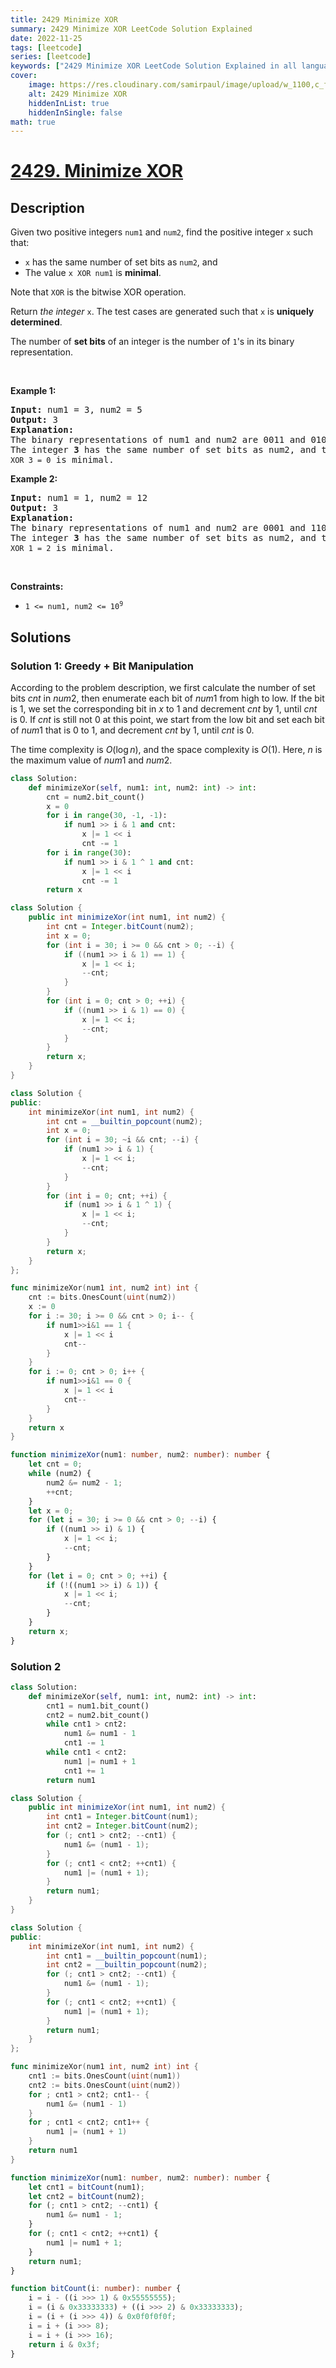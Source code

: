 ```yaml
---
title: 2429 Minimize XOR
summary: 2429 Minimize XOR LeetCode Solution Explained
date: 2022-11-25
tags: [leetcode]
series: [leetcode]
keywords: ["2429 Minimize XOR LeetCode Solution Explained in all languages", "2429 Minimize XOR", "LeetCode", "leetcode solution in Python3 C++ Java Go PHP Ruby Swift TypeScript Rust C# JavaScript C", "GeeksforGeeks", "InterviewBit", "Coding Ninjas", "HackerRank", "HackerEarth", "CodeChef", "TopCoder", "AlgoExpert", "freeCodeCamp", "Codeforces", "GitHub", "AtCoder", "Samir Paul"]
cover:
    image: https://res.cloudinary.com/samirpaul/image/upload/w_1100,c_fit,co_rgb:FFFFFF,l_text:Arial_75_bold:2429 Minimize XOR - Solution Explained/problem-solving.webp
    alt: 2429 Minimize XOR
    hiddenInList: true
    hiddenInSingle: false
math: true
---
```



# [2429. Minimize XOR](https://leetcode.com/problems/minimize-xor)


## Description

<p>Given two positive integers <code>num1</code> and <code>num2</code>, find the positive integer <code>x</code> such that:</p>

<ul>
	<li><code>x</code> has the same number of set bits as <code>num2</code>, and</li>
	<li>The value <code>x XOR num1</code> is <strong>minimal</strong>.</li>
</ul>

<p>Note that <code>XOR</code> is the bitwise XOR operation.</p>

<p>Return <em>the integer </em><code>x</code>. The test cases are generated such that <code>x</code> is <strong>uniquely determined</strong>.</p>

<p>The number of <strong>set bits</strong> of an integer is the number of <code>1</code>&#39;s in its binary representation.</p>

<p>&nbsp;</p>
<p><strong class="example">Example 1:</strong></p>

<pre>
<strong>Input:</strong> num1 = 3, num2 = 5
<strong>Output:</strong> 3
<strong>Explanation:</strong>
The binary representations of num1 and num2 are 0011 and 0101, respectively.
The integer <strong>3</strong> has the same number of set bits as num2, and the value <code>3 XOR 3 = 0</code> is minimal.
</pre>

<p><strong class="example">Example 2:</strong></p>

<pre>
<strong>Input:</strong> num1 = 1, num2 = 12
<strong>Output:</strong> 3
<strong>Explanation:</strong>
The binary representations of num1 and num2 are 0001 and 1100, respectively.
The integer <strong>3</strong> has the same number of set bits as num2, and the value <code>3 XOR 1 = 2</code> is minimal.
</pre>

<p>&nbsp;</p>
<p><strong>Constraints:</strong></p>

<ul>
	<li><code>1 &lt;= num1, num2 &lt;= 10<sup>9</sup></code></li>
</ul>

## Solutions

### Solution 1: Greedy + Bit Manipulation

According to the problem description, we first calculate the number of set bits $cnt$ in $num2$, then enumerate each bit of $num1$ from high to low. If the bit is $1$, we set the corresponding bit in $x$ to $1$ and decrement $cnt$ by $1$, until $cnt$ is $0$. If $cnt$ is still not $0$ at this point, we start from the low bit and set each bit of $num1$ that is $0$ to $1$, and decrement $cnt$ by $1$, until $cnt$ is $0$.

The time complexity is $O(\log n)$, and the space complexity is $O(1)$. Here, $n$ is the maximum value of $num1$ and $num2$.

<!-- tabs:start -->

```python
class Solution:
    def minimizeXor(self, num1: int, num2: int) -> int:
        cnt = num2.bit_count()
        x = 0
        for i in range(30, -1, -1):
            if num1 >> i & 1 and cnt:
                x |= 1 << i
                cnt -= 1
        for i in range(30):
            if num1 >> i & 1 ^ 1 and cnt:
                x |= 1 << i
                cnt -= 1
        return x
```

```java
class Solution {
    public int minimizeXor(int num1, int num2) {
        int cnt = Integer.bitCount(num2);
        int x = 0;
        for (int i = 30; i >= 0 && cnt > 0; --i) {
            if ((num1 >> i & 1) == 1) {
                x |= 1 << i;
                --cnt;
            }
        }
        for (int i = 0; cnt > 0; ++i) {
            if ((num1 >> i & 1) == 0) {
                x |= 1 << i;
                --cnt;
            }
        }
        return x;
    }
}
```

```cpp
class Solution {
public:
    int minimizeXor(int num1, int num2) {
        int cnt = __builtin_popcount(num2);
        int x = 0;
        for (int i = 30; ~i && cnt; --i) {
            if (num1 >> i & 1) {
                x |= 1 << i;
                --cnt;
            }
        }
        for (int i = 0; cnt; ++i) {
            if (num1 >> i & 1 ^ 1) {
                x |= 1 << i;
                --cnt;
            }
        }
        return x;
    }
};
```

```go
func minimizeXor(num1 int, num2 int) int {
	cnt := bits.OnesCount(uint(num2))
	x := 0
	for i := 30; i >= 0 && cnt > 0; i-- {
		if num1>>i&1 == 1 {
			x |= 1 << i
			cnt--
		}
	}
	for i := 0; cnt > 0; i++ {
		if num1>>i&1 == 0 {
			x |= 1 << i
			cnt--
		}
	}
	return x
}
```

```ts
function minimizeXor(num1: number, num2: number): number {
    let cnt = 0;
    while (num2) {
        num2 &= num2 - 1;
        ++cnt;
    }
    let x = 0;
    for (let i = 30; i >= 0 && cnt > 0; --i) {
        if ((num1 >> i) & 1) {
            x |= 1 << i;
            --cnt;
        }
    }
    for (let i = 0; cnt > 0; ++i) {
        if (!((num1 >> i) & 1)) {
            x |= 1 << i;
            --cnt;
        }
    }
    return x;
}
```

<!-- tabs:end -->

### Solution 2

<!-- tabs:start -->

```python
class Solution:
    def minimizeXor(self, num1: int, num2: int) -> int:
        cnt1 = num1.bit_count()
        cnt2 = num2.bit_count()
        while cnt1 > cnt2:
            num1 &= num1 - 1
            cnt1 -= 1
        while cnt1 < cnt2:
            num1 |= num1 + 1
            cnt1 += 1
        return num1
```

```java
class Solution {
    public int minimizeXor(int num1, int num2) {
        int cnt1 = Integer.bitCount(num1);
        int cnt2 = Integer.bitCount(num2);
        for (; cnt1 > cnt2; --cnt1) {
            num1 &= (num1 - 1);
        }
        for (; cnt1 < cnt2; ++cnt1) {
            num1 |= (num1 + 1);
        }
        return num1;
    }
}
```

```cpp
class Solution {
public:
    int minimizeXor(int num1, int num2) {
        int cnt1 = __builtin_popcount(num1);
        int cnt2 = __builtin_popcount(num2);
        for (; cnt1 > cnt2; --cnt1) {
            num1 &= (num1 - 1);
        }
        for (; cnt1 < cnt2; ++cnt1) {
            num1 |= (num1 + 1);
        }
        return num1;
    }
};
```

```go
func minimizeXor(num1 int, num2 int) int {
	cnt1 := bits.OnesCount(uint(num1))
	cnt2 := bits.OnesCount(uint(num2))
	for ; cnt1 > cnt2; cnt1-- {
		num1 &= (num1 - 1)
	}
	for ; cnt1 < cnt2; cnt1++ {
		num1 |= (num1 + 1)
	}
	return num1
}
```

```ts
function minimizeXor(num1: number, num2: number): number {
    let cnt1 = bitCount(num1);
    let cnt2 = bitCount(num2);
    for (; cnt1 > cnt2; --cnt1) {
        num1 &= num1 - 1;
    }
    for (; cnt1 < cnt2; ++cnt1) {
        num1 |= num1 + 1;
    }
    return num1;
}

function bitCount(i: number): number {
    i = i - ((i >>> 1) & 0x55555555);
    i = (i & 0x33333333) + ((i >>> 2) & 0x33333333);
    i = (i + (i >>> 4)) & 0x0f0f0f0f;
    i = i + (i >>> 8);
    i = i + (i >>> 16);
    return i & 0x3f;
}
```

<!-- tabs:end -->

<!-- end -->
